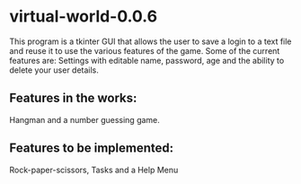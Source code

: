 # virtual-world-0.0.6
This program is a tkinter GUI that allows the user to save a login to a text file and reuse it to use the various features of the game.
Some of the current features are:
Settings with editable name, password, age and the ability to delete your user details.

## Features in the works:

Hangman and a number guessing game.

## Features to be implemented:

Rock-paper-scissors, Tasks and a Help Menu
